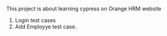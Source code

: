 This project is about learning cypress on Orange HRM website

1. Login test cases
2. Add Employye test case.
